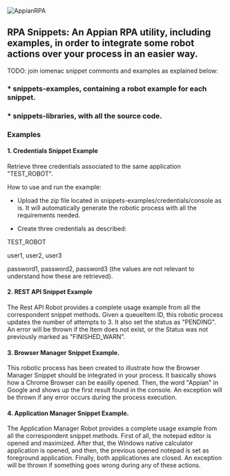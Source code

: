 ![AppianRPA](https://www.appian.com/wp-content/uploads/2020/03/ap_rpa_lockup.png)

## RPA Snippets: An Appian RPA utility, including examples, in order to integrate some robot actions over your process in an easier way. 

TODO: join iomenac snippet commonts and examples as explained below:

### * snippets-examples, containing a robot example for each snippet.
### * snippets-libraries, with all the source code.


### Examples

#### 1. Credentials Snippet Example 

Retrieve three credentials associated to the same application "TEST_ROBOT".

How to use and run the example: 

- Upload the zip file located in snippets-examples/credentials/console as is. 
It will automatically generate the robotic process with all the requirements needed. 

- Create three credentials as described: 

TEST_ROBOT 

user1, user2, user3 

password1, password2, password3 (the values are not relevant to understand how these are retrieved).


#### 2. REST API Snippet Example 

The Rest API Robot provides a complete usage example from all the
correspondent snippet methods. Given a queueItem ID, this robotic process
updates the number of attempts to 3. It also set the status as "PENDING". An
error will be thrown if the Item does not exist, or the Status was not
previously marked as "FINISHED_WARN".


#### 3. Browser Manager Snippet Example.

This robotic process has been created to illustrate how the Browser Manager
Snippet should be integrated in your process. It basically shows how a Chrome 
Browser can be easilly opened. Then, the word "Appian" in Google and shows up the 
first result found in the console. An exception will be thrown if any error 
occurs during the process execution.


#### 4. Application Manager Snippet Example. 


The Application Manager Robot provides a complete usage example from all the
correspondent snippet methods. First of all, the notepad editor is opened and
maximized. After that, the Windows native calculator application is opened,
and then, the previous opened notepad is set as foreground application.
Finally, both applicationes are closed. An exception will be thrown if
something goes wrong during any of these actions.
